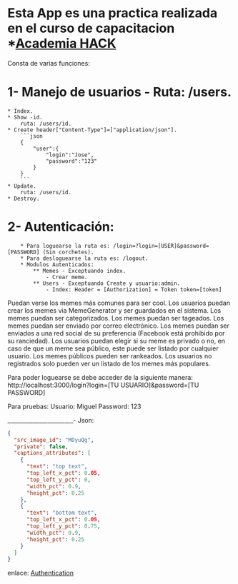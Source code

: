# Esta App es una practica realizada en el curso de capacitacion *[Academia HACK](http://academiahack.com.ve/)

Consta de varias funciones:

# 1- Manejo de usuarios - Ruta: /users.
	* Index.
	* Show -id. 
		ruta: /users/id.
	* Create header["Content-Type"]=["application/json"].
		```json
		{
		    "user":{
		        "login":"Jose",
		        "password":"123"
		    }
		}
		```
	* Update.
		ruta: /users/id.
	* Destroy.

# 2- Autenticación:
		* Para loguearse la ruta es: /login=?login=[USER]&password=[PASSWORD] (Sin corchetes).
		* Para desloguearse la ruta es: /logout.
		* Modulos Autenticados:
			** Memes - Exceptuando index.
				- Crear meme.
			** Users - Exceptuando Create y usuario:admin.
				- Index: Header = [Authorization] = Token token=[token]
	



Puedan verse los memes más comunes para ser cool.
Los usuarios puedan crear los memes via MemeGenerator y ser guardados en el sistema.
Los memes puedan ser categorizados.
Los memes puedan ser tageados.
Los memes puedan ser enviado por correo electrónico.
Los memes puedan ser enviados a una red social de su preferencia (Facebook está prohibido por su ranciedad).
Los usuarios puedan elegir si su meme es privado o no, en caso de que un meme sea público, este puede ser listado por cualquier usuario.
Los memes públicos pueden ser rankeados.
Los usuarios no registrados solo pueden ver un listado de los memes más populares.


Para poder loguearse se debe acceder de la siguiente manera:
http://localhost:3000/login?login=[TU USUARIO]&password=[TU PASSWORD]

Para pruebas:
Usuario: Miguel
Password: 123

_______________________-
Json:
```json
{
  "src_image_id": "MDyuQg",
  "private": false,
  "captions_attributes": [
    {
      "text": "top text",
      "top_left_x_pct": 0.05,
      "top_left_y_pct": 0,
      "width_pct": 0.9,
      "height_pct": 0.25
    },
    {
      "text": "bottom text",
      "top_left_x_pct": 0.05,
      "top_left_y_pct": 0.75,
      "width_pct": 0.9,
      "height_pct": 0.25
    }
  ]
}
```
enlace:
[Authentication](authentication.md)